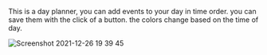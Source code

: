 This is a day planner, you can add events to your day in time order. you can save them with the click of a button.
the colors change based on the time of day.

![Screenshot 2021-12-26 19 39 45](https://user-images.githubusercontent.com/91172421/147426248-5e8b07c5-d4d7-404e-b98b-4089f1496e06.png)

